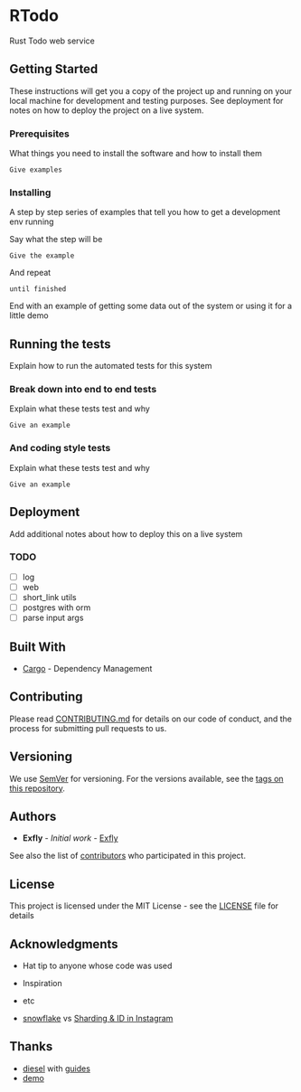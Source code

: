 # RTodo

Rust Todo web service
<!-- One Paragraph of project description goes here -->

## Getting Started

These instructions will get you a copy of the project up and running on your local machine for development and testing purposes. See deployment for notes on how to deploy the project on a live system.

### Prerequisites

What things you need to install the software and how to install them

```
Give examples
```

### Installing

A step by step series of examples that tell you how to get a development env running

Say what the step will be

```
Give the example
```

And repeat

```
until finished
```

End with an example of getting some data out of the system or using it for a little demo

## Running the tests

Explain how to run the automated tests for this system

### Break down into end to end tests

Explain what these tests test and why

```
Give an example
```

### And coding style tests

Explain what these tests test and why

```
Give an example
```

## Deployment

Add additional notes about how to deploy this on a live system

### TODO
* [ ] log
* [ ] web
* [ ] short_link utils
* [ ] postgres with orm
* [ ] parse input args

## Built With

* [Cargo](https://crates.io/) - Dependency Management

## Contributing

Please read [CONTRIBUTING.md](https://gist.github.com/PurpleBooth/b24679402957c63ec426) for details on our code of conduct, and the process for submitting pull requests to us.

## Versioning

We use [SemVer](http://semver.org/) for versioning. For the versions available, see the [tags on this repository](https://github.com/your/project/tags). 

## Authors

* **Exfly** - *Initial work* - [Exfly](https://github.com/exfly)

See also the list of [contributors](https://github.com/your/project/contributors) who participated in this project.

## License

This project is licensed under the MIT License - see the [LICENSE](LICENSE) file for details

## Acknowledgments

* Hat tip to anyone whose code was used
* Inspiration
* etc

* [snowflake](https://github.com/twitter-archive/snowflake) vs [Sharding & ID in Instagram](https://instagram-engineering.com/sharding-ids-at-instagram-1cf5a71e5a5c)

## Thanks

* [diesel](https://github.com/diesel-rs/diesel) with [guides](https://diesel.rs/guides/getting-started/)
* [demo](https://github.com/code4wt/short-url)
